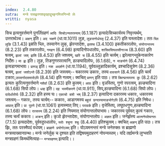 ```yaml
---
index:  2.4.80
sutra:  मन्त्रे घसह्वरणशवृदहाद्वृच्कृगमिजनिभ्यो लेः
vritti:  nyasa
---
```


सिच इत्यनुवर्त्तमाने पुनर्लिग्रहणं `आदिः सिचोऽन्यतरस्याम्` (6.1.187) इत्यादेःसिच्कार्यस्य निवृत्त्यर्थम्, उत्तरार्थञ्च। `अक्षन्` इति। `अद भक्षणे` (धा.पा.1011) लुङ, `लुङसनोर्धस्लृ` (2.4.37) इति घस्लादेशः। ततः `च्लि लुङि` (3.1.43) इ#ति च्लिः, तस्यानेन लुक्, झेरन्तादेशः, `इतश्च` (3.4.100) इकतीकारलोपः, `संयोगान्तस्य` (8.2.23) इति तकारलोपः, `गमहन` (6.4.98) इत्यादिनोपधालोपः, `शासिवसिघलसीनाञ्च` (8.3.60) इति षत्वम्, `झलां जश् झशि` (8.4.53) इति जश्त्वम्, `खरि च` (8.4.55) इति चर्त्वम्। ह्वरेत्यागन्तुकेनाकारेण निर्देशः। `मा ह्वः` इति। लुङ, तिङगुणरपरत्वानि, हल्ङ्यादिलोपः, (6.1.68), `न माङयोगे` (6.4.74) इत्यडागमाभावः। `प्राणड्` इति। `णश अदर्शने` (धा.पा.1194), पूर्ववल्लुङादिकार्यम्, व्रश्चादिसूत्रेण (8.2.36) षत्वम्, `झलां जशोऽन्ते` (8.2.39) इति जस्त्वम्-- षकारस्य डकारः, तस्य `वावसाने` (8.4.56) इति चर्त्वं टकारः,`उपसर्गादसमासेऽपि` (8.4.14) इति णत्वम्। क्वचित् `प्राणग्` इति पाठः। तत्र `क्विन्प्रत्ययस्य कुः` (8.2.62) इत्यतः कुरित्यनुवर्त्तमाने `नशेर्वा` (8.2.63) इति कुत्वम्। `आवः` इति। वृञस्तिप्, गुणो रपरत्वम्, हल्ङ्यादिना (6.1.68) सिपो लोपः। `धक्` इति। `दह भस्मीकरणे` (धा.पा.911), सिप्,हल्ङ्यादिना (6.1.68) सिपो लोपः। `दादेर्धातोर्घः` (8.2.32) इति हस्य घः। `एकाचो बशो भष्` (8.2.37) इत्यादिना दकारस्य धकारः, धकारस्य जश्त्वम्-- गकारः, तस्य चर्त्वम्-- ककारः, आडागमस्य `बहुलं छन्दस्यामाङ्योगेऽपि` (6.4.75) इति निषेधः। `आप्रात्` इति। `प्रा पूरणे` (धा.पा.1061) इत्यस्मात् तिप्। `परावर्क` इति। वृजेस्तिप्, लघूपधगुणः,हल्ङ्यादिना (6.1.68) लोपः। `रात्सस्य` (8.2.24) इति नियमात् संयोगान्तलोपाभावः। जकारस्य पूर्ववत् कुत्वं गकारः, तस्य चर्त्वं ककारः। `अक्रन्` इति। कृञो झेरन्तादेशः, संयोगान्तलोपः। `अज्ञत` इति। जनेर्झस्य `आत्मनेपदेष्वनतः` (7.1.5) इत्यदादेशः, पूर्ववदुपधालोपः, `स्तोः श्चुना श्चुः` (8.4.40) इतिश्चुत्वम्। क्वचित् `अज्ञन्` इति पाठः। तत्र झिः, ततः परस्मैपदं वधेयम्। `ब्राह्मणे प्रयोगोऽयम्` इति। योऽयमनन्तरं मन्त्रे जनेरुक्तः स ब्राह्मणो मन्त्रव्याख्यानग्रन्थः। मन्त्रे जनेर्लुक् च दृश्यत इति तद्विषयमुदाहरणं नोपन्यस्तम्। यदि तर्ह्यमन्त्रे लुग्भवति मन्त्रग्रहणं किमर्थमित्याह-- `मन्त्रग्रहणम्` इत्यादि।।
